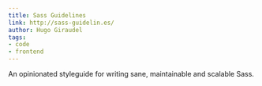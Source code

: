 ```yaml
---
title: Sass Guidelines
link: http://sass-guidelin.es/
author: Hugo Giraudel
tags: 
- code
- frontend
---
```


An opinionated styleguide for writing sane, maintainable and scalable Sass.
